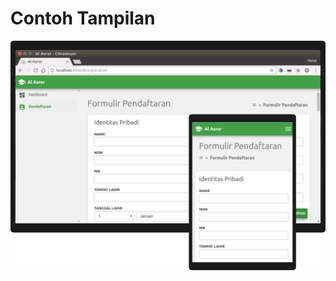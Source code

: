 # Contoh Tampilan

<p align="center">
  <img src="https://raw.githubusercontent.com/faisalhakim47/vue-tampan/master/static/screenshot.png">
</p>
